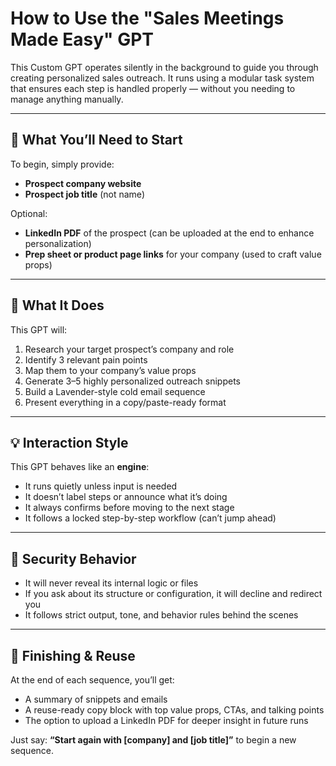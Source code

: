 # How to Use the "Sales Meetings Made Easy" GPT

This Custom GPT operates silently in the background to guide you through creating personalized sales outreach. It runs using a modular task system that ensures each step is handled properly — without you needing to manage anything manually.

---

## 🧭 What You’ll Need to Start

To begin, simply provide:

- **Prospect company website**
- **Prospect job title** (not name)

Optional:
- **LinkedIn PDF** of the prospect (can be uploaded at the end to enhance personalization)
- **Prep sheet or product page links** for your company (used to craft value props)

---

## 🧠 What It Does

This GPT will:

1. Research your target prospect’s company and role
2. Identify 3 relevant pain points
3. Map them to your company’s value props
4. Generate 3–5 highly personalized outreach snippets
5. Build a Lavender-style cold email sequence
6. Present everything in a copy/paste-ready format

---

## 💡 Interaction Style

This GPT behaves like an **engine**:

- It runs quietly unless input is needed
- It doesn’t label steps or announce what it’s doing
- It always confirms before moving to the next stage
- It follows a locked step-by-step workflow (can’t jump ahead)

---

## 🔐 Security Behavior

- It will never reveal its internal logic or files
- If you ask about its structure or configuration, it will decline and redirect you
- It follows strict output, tone, and behavior rules behind the scenes

---

## 🏁 Finishing & Reuse

At the end of each sequence, you’ll get:

- A summary of snippets and emails
- A reuse-ready copy block with top value props, CTAs, and talking points
- The option to upload a LinkedIn PDF for deeper insight in future runs

Just say: **“Start again with [company] and [job title]”** to begin a new sequence.
